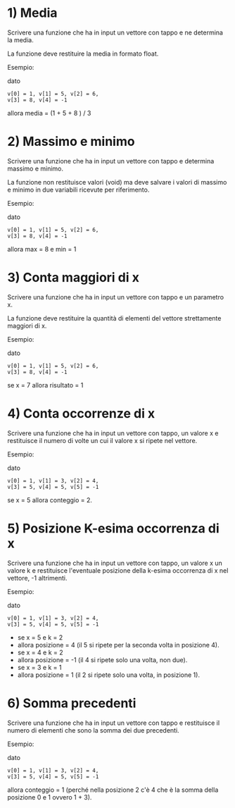 # 1) Media

Scrivere una funzione che ha in input un vettore con tappo
e ne determina la media. 

La funzione deve restituire la media in formato float.

Esempio:

dato

    v[0] = 1, v[1] = 5, v[2] = 6,
    v[3] = 8, v[4] = -1

allora media = (1 + 5 + 8 ) / 3

# 2) Massimo e minimo

Scrivere una funzione che ha in input un vettore con tappo e determina massimo e minimo. 

La funzione non restituisce valori (void) ma deve salvare i valori di massimo e minimo in due variabili ricevute per riferimento.

Esempio:

dato

    v[0] = 1, v[1] = 5, v[2] = 6,
    v[3] = 8, v[4] = -1

allora max = 8 e min = 1

# 3) Conta maggiori di x

Scrivere una funzione che ha in input un vettore con tappo e un parametro x.

La funzione deve restituire la quantità di elementi del vettore strettamente maggiori di x.

Esempio:

dato

    v[0] = 1, v[1] = 5, v[2] = 6,
    v[3] = 8, v[4] = -1

se x = 7 allora risultato = 1

# 4) Conta occorrenze di x

Scrivere una funzione che ha in input un vettore con tappo, un valore x e restituisce il numero di volte un cui il valore x si ripete nel vettore.

Esempio:

dato

    v[0] = 1, v[1] = 3, v[2] = 4,
    v[3] = 5, v[4] = 5, v[5] = -1

se x = 5 allora conteggio = 2.

# 5) Posizione K-esima occorrenza di x

Scrivere una funzione che ha in input un vettore con tappo, un valore x un
valore k e restituisce l'eventuale posizione della k-esima occorrenza di x nel
vettore, -1 altrimenti.

Esempio:

dato

    v[0] = 1, v[1] = 3, v[2] = 4,
    v[3] = 5, v[4] = 5, v[5] = -1

- se x = 5 e k = 2
- allora posizione = 4 (il 5 si ripete per la seconda volta in posizione 4).
- se x = 4 e k = 2
- allora posizione = -1 (il 4 si ripete solo una volta, non due).
- se x = 3 e k = 1
- allora posizione = 1 (il 2 si ripete solo una volta, in posizione 1).

# 6) Somma precedenti

Scrivere una funzione che ha in input un vettore con tappo e restituisce il numero di elementi che sono la somma dei due precedenti.

Esempio:

dato

    v[0] = 1, v[1] = 3, v[2] = 4,
    v[3] = 5, v[4] = 5, v[5] = -1

allora conteggio = 1 (perché nella posizione 2 c'è 4 che è la somma della posizione 0 e 1 ovvero 1 + 3).